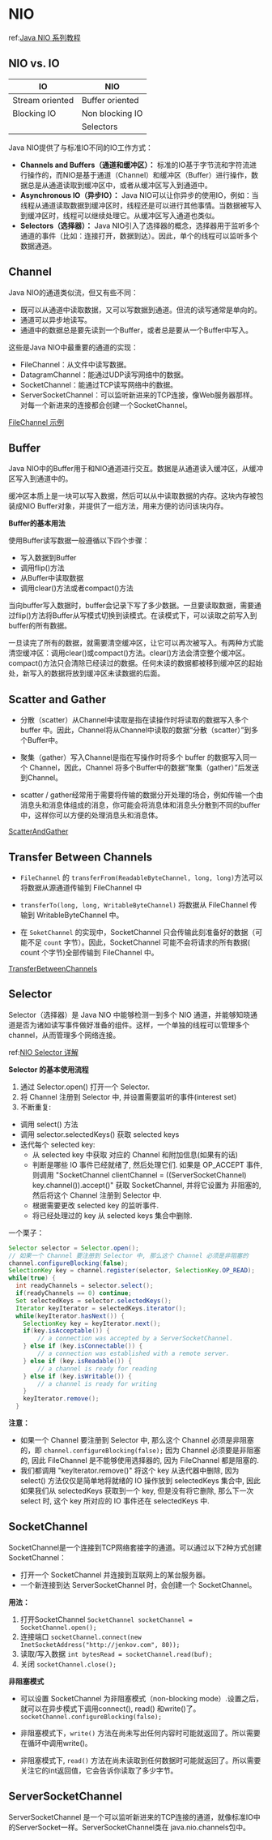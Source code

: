 # NIO

ref:[Java NIO 系列教程](http://www.iteye.com/magazines/132-Java-NIO)

## NIO vs. IO
|IO|NIO|
|----|----|
|Stream oriented|Buffer oriented|
|Blocking IO|Non blocking IO|
| |Selectors|

Java NIO提供了与标准IO不同的IO工作方式： 

* **Channels and Buffers（通道和缓冲区）：** 标准的IO基于字节流和字符流进行操作的，而NIO是基于通道（Channel）和缓冲区（Buffer）进行操作，数据总是从通道读取到缓冲区中，或者从缓冲区写入到通道中。
* **Asynchronous IO（异步IO）：** Java NIO可以让你异步的使用IO，例如：当线程从通道读取数据到缓冲区时，线程还是可以进行其他事情。当数据被写入到缓冲区时，线程可以继续处理它。从缓冲区写入通道也类似。
* **Selectors（选择器）：** Java NIO引入了选择器的概念，选择器用于监听多个通道的事件（比如：连接打开，数据到达）。因此，单个的线程可以监听多个数据通道。

## Channel

Java NIO的通道类似流，但又有些不同： 

* 既可以从通道中读取数据，又可以写数据到通道。但流的读写通常是单向的。
* 通道可以异步地读写。
* 通道中的数据总是要先读到一个Buffer，或者总是要从一个Buffer中写入。

这些是Java NIO中最重要的通道的实现： 

* FileChannel：从文件中读写数据。
* DatagramChannel：能通过UDP读写网络中的数据。
* SocketChannel：能通过TCP读写网络中的数据。
* ServerSocketChannel：可以监听新进来的TCP连接，像Web服务器那样。对每一个新进来的连接都会创建一个SocketChannel。

[FileChannel 示例](FileChannelTest.java)

## Buffer 

Java NIO中的Buffer用于和NIO通道进行交互。数据是从通道读入缓冲区，从缓冲区写入到通道中的。 

缓冲区本质上是一块可以写入数据，然后可以从中读取数据的内存。这块内存被包装成NIO Buffer对象，并提供了一组方法，用来方便的访问该块内存。 

**Buffer的基本用法** 

使用Buffer读写数据一般遵循以下四个步骤： 

* 写入数据到Buffer
* 调用flip()方法
* 从Buffer中读取数据
* 调用clear()方法或者compact()方法

当向buffer写入数据时，buffer会记录下写了多少数据。一旦要读取数据，需要通过flip()方法将Buffer从写模式切换到读模式。在读模式下，可以读取之前写入到buffer的所有数据。 

一旦读完了所有的数据，就需要清空缓冲区，让它可以再次被写入。有两种方式能清空缓冲区：调用clear()或compact()方法。clear()方法会清空整个缓冲区。compact()方法只会清除已经读过的数据。任何未读的数据都被移到缓冲区的起始处，新写入的数据将放到缓冲区未读数据的后面。 

## Scatter and Gather

* 分散（scatter）从Channel中读取是指在读操作时将读取的数据写入多个 buffer 中。因此，Channel将从Channel中读取的数据“分散（scatter）”到多个Buffer中。 

* 聚集（gather）写入Channel是指在写操作时将多个 buffer 的数据写入同一个 Channel，因此，Channel 将多个Buffer中的数据“聚集（gather）”后发送到Channel。 

* scatter / gather经常用于需要将传输的数据分开处理的场合，例如传输一个由消息头和消息体组成的消息，你可能会将消息体和消息头分散到不同的buffer中，这样你可以方便的处理消息头和消息体。 

[ScatterAndGather](ScatterAndGather.java)

## Transfer Between Channels

* `FileChannel` 的 `transferFrom(ReadableByteChannel, long, long)`方法可以将数据从源通道传输到 FileChannel 中

* `transferTo(long, long, WritableByteChannel)` 将数据从 FileChannel 传输到 WritableByteChannel 中。

* 在 `SoketChannel` 的实现中，SocketChannel 只会传输此刻准备好的数据（可能不足 `count` 字节）。因此，SocketChannel 可能不会将请求的所有数据( count 个字节)全部传输到 FileChannel 中。

[TransferBetweenChannels](TransferBetweenChannels.java)

## Selector

Selector（选择器）是 Java NIO 中能够检测一到多个 NIO 通道，并能够知晓通道是否为诸如读写事件做好准备的组件。这样，一个单独的线程可以管理多个channel，从而管理多个网络连接。

ref:[NIO Selector 详解](https://segmentfault.com/a/1190000006824196?utm_source=tuicool&utm_medium=referral)

**Selector 的基本使用流程**

1. 通过 Selector.open() 打开一个 Selector.
2. 将 Channel 注册到 Selector 中, 并设置需要监听的事件(interest set)
3. 不断重复:
 * 调用 select() 方法
 * 调用 selector.selectedKeys() 获取 selected keys
 * 迭代每个 selected key:
   * 从 selected key 中获取 对应的 Channel 和附加信息(如果有的话)
   * 判断是哪些 IO 事件已经就绪了, 然后处理它们. 如果是 OP_ACCEPT 事件, 则调用 "SocketChannel clientChannel = ((ServerSocketChannel) key.channel()).accept()" 获取 SocketChannel, 并将它设置为 非阻塞的, 然后将这个 Channel 注册到 Selector 中.
   * 根据需要更改 selected key 的监听事件.
   * 将已经处理过的 key 从 selected keys 集合中删除.

一个栗子：

```java
Selector selector = Selector.open();
// 如果一个 Channel 要注册到 Selector 中, 那么这个 Channel 必须是非阻塞的
channel.configureBlocking(false);
SelectionKey key = channel.register(selector, SelectionKey.OP_READ);
while(true) {
  int readyChannels = selector.select();
  if(readyChannels == 0) continue;
  Set selectedKeys = selector.selectedKeys();
  Iterator keyIterator = selectedKeys.iterator();
  while(keyIterator.hasNext()) {
    SelectionKey key = keyIterator.next();
    if(key.isAcceptable()) {
        // a connection was accepted by a ServerSocketChannel.
    } else if (key.isConnectable()) {
        // a connection was established with a remote server.
    } else if (key.isReadable()) {
        // a channel is ready for reading
    } else if (key.isWritable()) {
        // a channel is ready for writing
    }
    keyIterator.remove();
  }
```

**注意：**
* 如果一个 Channel 要注册到 Selector 中, 那么这个 Channel 必须是非阻塞的，即 `channel.configureBlocking(false);` 因为 Channel 必须要是非阻塞的, 因此 FileChannel 是不能够使用选择器的, 因为 FileChannel 都是阻塞的.
* 我们都调用 "keyIterator.remove()" 将这个 key 从迭代器中删除, 因为 select() 方法仅仅是简单地将就绪的 IO 操作放到 selectedKeys 集合中, 因此如果我们从 selectedKeys 获取到一个 key, 但是没有将它删除, 那么下一次 select 时, 这个 key 所对应的 IO 事件还在 selectedKeys 中.
 
## SocketChannel
 
SocketChannel是一个连接到TCP网络套接字的通道。可以通过以下2种方式创建SocketChannel： 
 
* 打开一个 SocketChannel 并连接到互联网上的某台服务器。
* 一个新连接到达 ServerSocketChannel 时，会创建一个 SocketChannel。
 
**用法：**

1. 打开SocketChannel `SocketChannel socketChannel = SocketChannel.open();` 
2. 连接端口 `socketChannel.connect(new InetSocketAddress("http://jenkov.com", 80));` 
3. 读取/写入数据 `int bytesRead = socketChannel.read(buf);` 
4. 关闭 `socketChannel.close();`

**非阻塞模式** 

* 可以设置 SocketChannel 为非阻塞模式（non-blocking mode）.设置之后，就可以在异步模式下调用connect(), read() 和write()了。 
`socketChannel.configureBlocking(false);`

* 非阻塞模式下，`write()` 方法在尚未写出任何内容时可能就返回了。所以需要在循环中调用write()。 
* 非阻塞模式下, `read()` 方法在尚未读取到任何数据时可能就返回了。所以需要关注它的int返回值，它会告诉你读取了多少字节。
 
 ## ServerSocketChannel
 
 ServerSocketChannel 是一个可以监听新进来的TCP连接的通道，就像标准IO中的ServerSocket一样。ServerSocketChannel类在 java.nio.channels包中。